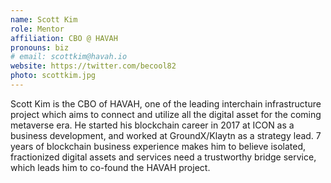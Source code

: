 ```yaml
---
name: Scott Kim
role: Mentor
affiliation: CBO @ HAVAH
pronouns: biz
# email: scottkim@havah.io
website: https://twitter.com/becool82
photo: scottkim.jpg
---
```


Scott Kim is the CBO of HAVAH, one of the leading interchain infrastructure project which aims to connect and utilize all the digital asset for the coming metaverse era. He started his blockchain career in 2017 at ICON as a business development, and worked at GroundX/Klaytn as a strategy lead. 7 years of blockchain business experience makes him to believe isolated, fractionized digital assets and services need a trustworthy bridge service, which leads him to co-found the HAVAH project. 
